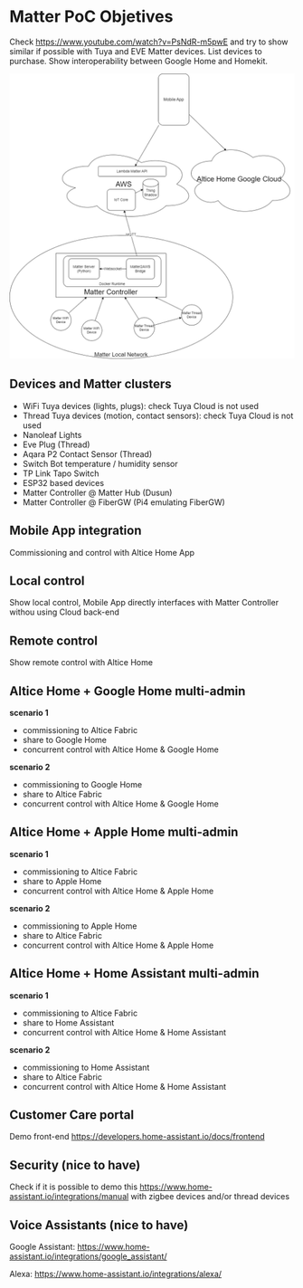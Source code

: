 # Matter PoC Objetives

Check https://www.youtube.com/watch?v=PsNdR-m5pwE and try to show similar if possible with Tuya and EVE Matter devices. List devices to purchase. Show interoperability between Google Home and Homekit.

![](poc-arch.png)

## Devices and Matter clusters

- WiFi Tuya devices (lights, plugs): check Tuya Cloud is not used
- Thread Tuya devices (motion, contact sensors): check Tuya Cloud is not used
- Nanoleaf Lights
- Eve Plug (Thread)
- Aqara P2 Contact Sensor (Thread)
- Switch Bot temperature / humidity sensor
- TP Link Tapo Switch
- ESP32 based devices
- Matter Controller @ Matter Hub (Dusun)
- Matter Controller @ FiberGW (Pi4 emulating FiberGW)

## Mobile App integration

Commissioning and control with Altice Home App

## Local control

Show local control, Mobile App directly interfaces with Matter Controller withou using Cloud back-end 

## Remote control

Show remote control with Altice Home

## Altice Home + Google Home multi-admin

**scenario 1**
- commissioning to Altice Fabric
- share to Google Home
- concurrent control with Altice Home & Google Home

**scenario 2**
- commissioning to Google Home 
- share to Altice Fabric
- concurrent control with Altice Home & Google Home

## Altice Home + Apple Home multi-admin

**scenario 1**
- commissioning to Altice Fabric
- share to Apple Home
- concurrent control with Altice Home & Apple Home

**scenario 2**
- commissioning to Apple Home 
- share to Altice Fabric
- concurrent control with Altice Home & Apple Home

## Altice Home + Home Assistant multi-admin

**scenario 1**
- commissioning to Altice Fabric
- share to Home Assistant
- concurrent control with Altice Home & Home Assistant

**scenario 2**
- commissioning to Home Assistant
- share to Altice Fabric
- concurrent control with Altice Home & Home Assistant

## Customer Care portal

Demo front-end https://developers.home-assistant.io/docs/frontend

## Security (nice to have)

Check if it is possible to demo this https://www.home-assistant.io/integrations/manual with zigbee devices and/or thread devices

## Voice Assistants (nice to have)

Google Assistant: https://www.home-assistant.io/integrations/google_assistant/

Alexa: https://www.home-assistant.io/integrations/alexa/
